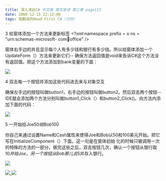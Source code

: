 ```yaml
---
title: 深入浅出C# 中文版 图文皆译 第三章 page113
date: 2008-12-15 22:12:00
tags: 我翻译的Head First C#（习作）
---
```

3  给窗体添加一个方法来更新标签  <?xml:namespace prefix = o ns = "urn:schemas-microsoft-
com:office:office" />

窗体右手边的并且显示每个人有多少钱和银行有多少钱。所以给窗体添加一个UpdateForm（）方法来更新它们--
确保方法返回值是void来告诉C#这个方法没有返回值。把这个方法添加到bank变量的下面：

![](https://p-blog.csdn.net/images/p_blog_csdn_net/cuipengfei1/EntryImages/20081215/%E6%88%AA%E5%9B%BE02.jpg)

4  双击每一个按钮并添加这些代码进去来与对象交互

确保左手边的按钮叫做button1，右手边的按钮叫做button2。然后双击两个按钮--
IDE就会添加两个方法分别叫做button1_Click（）和button2_Click()。向方法内添加下面的代码：

![](https://p-blog.csdn.net/images/p_blog_csdn_net/cuipengfei1/EntryImages/20081215/%E6%88%AA%E5%9B%BE03.jpg)

5  一开始给Joe$50给Bob$100

你自己来通过设置Name和Cash属性来使得Joe和Bob以50和100美元开始。把它写在InitializeComponent（）下面。这一句是在窗体初始
化的时候只被调用一次的特殊的方法的一部分。做完这些之后，双击按钮几次，确认一个按钮从银行取$10并给Joe，另一个按钮从Bob那儿去$5并存入银行。

![](https://p-blog.csdn.net/images/p_blog_csdn_net/cuipengfei1/EntryImages/20081215/%E6%88%AA%E5%9B%BE04.jpg)



[ ![](https://profile.csdnimg.cn/5/2/5/3_cuipengfei1)
![](https://g.csdnimg.cn/static/user-reg-year/1x/11.png)
](https://blog.csdn.net/cuipengfei1)





